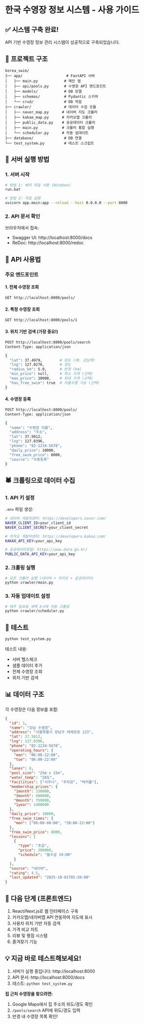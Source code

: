 # 한국 수영장 정보 시스템 - 사용 가이드

## ✅ 시스템 구축 완료!

API 기반 수영장 정보 관리 시스템이 성공적으로 구축되었습니다.

## 📁 프로젝트 구조

```
korea_swim/
├── app/                    # FastAPI 서버
│   ├── main.py            # 메인 앱
│   ├── api/pools.py       # 수영장 API 엔드포인트
│   ├── models/            # DB 모델
│   ├── schemas/           # Pydantic 스키마
│   └── crud/              # DB 작업
├── crawler/               # 데이터 수집 모듈
│   ├── naver_map.py      # 네이버 지도 크롤러
│   ├── kakao_map.py      # 카카오맵 크롤러
│   ├── public_data.py    # 공공데이터 크롤러
│   ├── main.py           # 크롤러 통합 실행
│   └── scheduler.py      # 자동 업데이트
├── database/              # DB 연결
└── test_system.py         # 테스트 스크립트
```

## 🚀 서버 실행 방법

### 1. 서버 시작
```bash
# 방법 1: 배치 파일 사용 (Windows)
run.bat

# 방법 2: 직접 실행
uvicorn app.main:app --reload --host 0.0.0.0 --port 8000
```

### 2. API 문서 확인
브라우저에서 접속:
- Swagger UI: http://localhost:8000/docs
- ReDoc: http://localhost:8000/redoc

## 🔌 API 사용법

### 주요 엔드포인트

#### 1. 전체 수영장 조회
```bash
GET http://localhost:8000/pools/
```

#### 2. 특정 수영장 조회
```bash
GET http://localhost:8000/pools/1
```

#### 3. 위치 기반 검색 (가장 중요!)
```bash
POST http://localhost:8000/pools/search
Content-Type: application/json

{
  "lat": 37.4979,        # 위도 (예: 강남역)
  "lng": 127.0276,       # 경도
  "radius_km": 5.0,      # 반경 (km)
  "min_price": null,     # 최소 가격 (선택)
  "max_price": 10000,    # 최대 가격 (선택)
  "has_free_swim": true  # 자율수영 가능 (선택)
}
```

#### 4. 수영장 등록
```bash
POST http://localhost:8000/pools/
Content-Type: application/json

{
  "name": "수영장 이름",
  "address": "주소",
  "lat": 37.5012,
  "lng": 127.0396,
  "phone": "02-1234-5678",
  "daily_price": 10000,
  "free_swim_price": 8000,
  "source": "수동등록"
}
```

## 🕷️ 크롤링으로 데이터 수집

### 1. API 키 설정
`.env` 파일 생성:
```bash
# 네이버 개발자센터: https://developers.naver.com/
NAVER_CLIENT_ID=your_client_id
NAVER_CLIENT_SECRET=your_client_secret

# 카카오 개발자센터: https://developers.kakao.com/
KAKAO_API_KEY=your_api_key

# 공공데이터포털: https://www.data.go.kr/
PUBLIC_DATA_API_KEY=your_api_key
```

### 2. 크롤링 실행
```bash
# 모든 크롤러 실행 (네이버 + 카카오 + 공공데이터)
python crawler/main.py
```

### 3. 자동 업데이트 설정
```bash
# 매주 일요일 새벽 3시에 자동 크롤링
python crawler/scheduler.py
```

## 🧪 테스트

```bash
python test_system.py
```

테스트 내용:
- 서버 헬스체크
- 샘플 데이터 추가
- 전체 수영장 조회
- 위치 기반 검색

## 📊 데이터 구조

각 수영장은 다음 정보를 포함:

```json
{
  "id": 1,
  "name": "강남 수영장",
  "address": "서울특별시 강남구 테헤란로 123",
  "lat": 37.5012,
  "lng": 127.0396,
  "phone": "02-1234-5678",
  "operating_hours": {
    "mon": "06:00-22:00",
    "tue": "06:00-22:00"
  },
  "lanes": 8,
  "pool_size": "25m x 15m",
  "water_temp": "28도",
  "facilities": ["사우나", "주차장", "락커룸"],
  "membership_prices": {
    "1month": 150000,
    "3month": 400000,
    "6month": 750000,
    "1year": 1400000
  },
  "daily_price": 10000,
  "free_swim_times": {
    "mon": ["06:00-08:00", "20:00-22:00"]
  },
  "free_swim_price": 8000,
  "lessons": [
    {
      "type": "초급",
      "price": 200000,
      "schedule": "월수금 19:00"
    }
  ],
  "source": "네이버",
  "rating": 4.5,
  "last_updated": "2025-10-01T05:20:00"
}
```

## 🎯 다음 단계 (프론트엔드)

1. React/Next.js로 웹 인터페이스 구축
2. 카카오맵/네이버맵 API 연동하여 지도에 표시
3. 사용자 위치 기반 자동 검색
4. 가격 비교 차트
5. 리뷰 및 평점 시스템
6. 즐겨찾기 기능

## 💡 지금 바로 테스트해보세요!

1. 서버가 실행 중입니다: http://localhost:8000
2. API 문서: http://localhost:8000/docs
3. 테스트: `python test_system.py`

**집 근처 수영장을 찾으려면:**
1. Google Maps에서 집 주소의 위도/경도 확인
2. `/pools/search` API에 위도/경도 입력
3. 반경 내 수영장 목록 확인!
